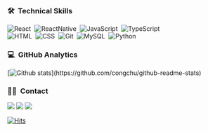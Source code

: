 ### 🛠 &nbsp;Technical Skills
![React](https://img.shields.io/badge/-React-05122A?style=flat&logo=react)&nbsp;
![ReactNative](https://img.shields.io/badge/-ReactNative-05122A?style=flat&logo=react)&nbsp;
![JavaScript](https://img.shields.io/badge/-JavaScript-05122A?style=flat&logo=javascript)&nbsp;
![TypeScript](https://img.shields.io/badge/-TypeScript-05122A?style=flat&logo=typescript)&nbsp;\
![HTML](https://img.shields.io/badge/-HTML-05122A?style=flat&logo=HTML5)&nbsp;
![CSS](https://img.shields.io/badge/-CSS-05122A?style=flat&logo=CSS3&logoColor=1572B6)&nbsp;
![Git](https://img.shields.io/badge/-Git-05122A?style=flat&logo=git)&nbsp;
![MySQL](https://img.shields.io/badge/-MySQL-05122A?style=flat&logo=MySql)&nbsp;
![Python](https://img.shields.io/badge/-Python-05122A?style=flat&logo=python)&nbsp;
<!-- ![Java](https://img.shields.io/badge/-Java-05122A?style=flat&logo=java)&nbsp; -->
<!-- ![Node.js](https://img.shields.io/badge/-Node.js-05122A?style=flat&logo=Node.js)&nbsp; -->
<!-- ![aws](https://img.shields.io/badge/-aws-05122A?style=flat&logo=amazon-aws)&nbsp; -->

### 💻 &nbsp;GitHub Analytics
[![Github stats](https://github-readme-stats.vercel.app/api?username=seongjun-kim&show_icons=true&theme=algolia&include_all_commits=true&count_private=true")](https://github.com/congchu/github-readme-stats)
<!-- [![Top Langs](https://github-readme-stats.vercel.app/api/top-langs/?username=seongjun-kim&layout=compact&theme=algolia)](https://github.com/seongjun-kim/github-readme-stats) -->

### 🤝🏻 &nbsp;Contact
<a href="mailto:lewisel@naver.com"><img src="https://img.shields.io/badge/-lewisel@naver.com-A57579?style=flat&logo=Naver&logoColor=white"/></a>
<a href="https://instagram.com/zoonizone"><img src="https://img.shields.io/badge/-@zoonizone-C57579?style=flat&logo=Instagram&logoColor=white"/></a>
<a href="https://blog.naver.com/lewisel"><img src="https://img.shields.io/badge/-Naver Blog-green?style=flat&logo=Naver&logoColor=white"/></a>

[![Hits](https://hits.seeyoufarm.com/api/count/incr/badge.svg?url=https%3A%2F%2Fgithub.com%2Fseongjun-kim%2Fseongjun-kim&count_bg=%233D99C8&title_bg=%230E0A5A&icon=&icon_color=%23E7E7E7&title=hits&edge_flat=false)](https://hits.seeyoufarm.com)
